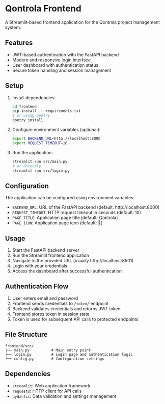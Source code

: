 # Qontrola Frontend

A Streamlit-based frontend application for the Qontrola project management system.

## Features

- JWT-based authentication with the FastAPI backend
- Modern and responsive login interface
- User dashboard with authentication status
- Secure token handling and session management

## Setup

1. Install dependencies:
   ```bash
   cd frontend
   pip install -r requirements.txt
   # or using poetry
   poetry install
   ```

2. Configure environment variables (optional):
   ```bash
   export BACKEND_URL=http://localhost:8000
   export REQUEST_TIMEOUT=10
   ```

3. Run the application:
   ```bash
   streamlit run src/main.py
   # or directly
   streamlit run src/login.py
   ```

## Configuration

The application can be configured using environment variables:

- `BACKEND_URL`: URL of the FastAPI backend (default: http://localhost:8000)
- `REQUEST_TIMEOUT`: HTTP request timeout in seconds (default: 10)
- `PAGE_TITLE`: Application page title (default: Qontrola)
- `PAGE_ICON`: Application page icon (default: 🔐)

## Usage

1. Start the FastAPI backend server
2. Run the Streamlit frontend application
3. Navigate to the provided URL (usually http://localhost:8501)
4. Login with your credentials
5. Access the dashboard after successful authentication

## Authentication Flow

1. User enters email and password
2. Frontend sends credentials to `/token/` endpoint
3. Backend validates credentials and returns JWT token
4. Frontend stores token in session state
5. Token is used for subsequent API calls to protected endpoints

## File Structure

```
frontend/src/
├── main.py          # Main entry point
├── login.py         # Login page and authentication logic
└── config.py        # Configuration settings
```

## Dependencies

- `streamlit`: Web application framework
- `requests`: HTTP client for API calls
- `pydantic`: Data validation and settings management
